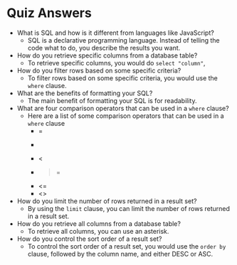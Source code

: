 # Quiz Answers

- What is SQL and how is it different from languages like JavaScript?
  - SQL is a declarative programming language. Instead of telling the code what to do, you describe the results you want.
- How do you retrieve specific columns from a database table?
  - To retrieve specific columns, you would do `select "column"`,
- How do you filter rows based on some specific criteria?
  - To filter rows based on some specific criteria, you would use the `where` clause.
- What are the benefits of formatting your SQL?
  - The main benefit of formatting your SQL is for readability.
- What are four comparison operators that can be used in a `where` clause?
  - Here are a list of some comparison operators that can be used in a `where` clause
    - =
    - >
    - <
    - > =
    - <=
    - <>
- How do you limit the number of rows returned in a result set?
  - By using the `limit` clause, you can limit the number of rows returned in a result set.
- How do you retrieve all columns from a database table?
  - To retrieve all columns, you can use an asterisk.
- How do you control the sort order of a result set?
  - To control the sort order of a result set, you would use the `order by` clause, followed by the column name, and either DESC or ASC.
